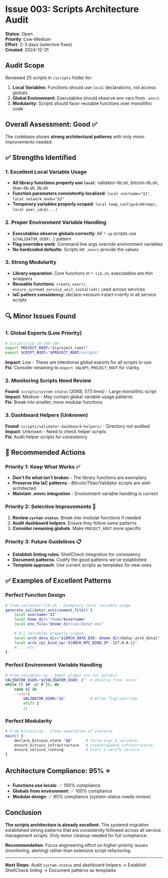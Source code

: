 # Issue 003: Scripts Architecture Audit

**Status**: Open  
**Priority**: Low-Medium  
**Effort**: 2-3 days (selective fixes)  
**Created**: 2024-12-31  

## Audit Scope

Reviewed 25 scripts in `/scripts` folder for:
1. **Local Variables**: Functions should use `local` declarations, not access globals
2. **Global Environment**: Executables should observe env vars from `.envrc`  
3. **Modularity**: Scripts should favor reusable functions over monolithic code

## Overall Assessment: **Good** ✅

The codebase shows **strong architectural patterns** with only minor improvements needed.

## ✅ Strengths Identified

### **1. Excellent Local Variable Usage**
- **All library functions properly use `local`**: validator-lib.sh, bitcoin-lib.sh, titan-lib.sh, lib.sh
- **Function parameters consistently localized**: `local username="$1"`, `local network_mode="$2"`
- **Temporary variables properly scoped**: `local temp_config=$(mktemp)`, `local peer_id=$(...)`

### **2. Proper Environment Variable Handling**
- **Executables observe globals correctly**: All `*-up` scripts use `${VALIDATOR_USER:-}` pattern
- **Flag overrides work**: Command line args override environment variables
- **No hardcoded defaults**: Scripts let `.envrc` provide the values

### **3. Strong Modularity**
- **Library separation**: Core functions in `*-lib.sh`, executables are thin wrappers
- **Reusable functions**: `create_user()`, `ensure_systemd_service_unit_installed()` used across services
- **IaC pattern consistency**: declare→ensure→start→verify in all service scripts

## 🔍 Minor Issues Found

### **1. Global Exports (Low Priority)**
```bash
# scripts/lib.sh:148-149
export PROJECT_ROOT="$(project_root)"
export SCRIPT_ROOT="$PROJECT_ROOT/scripts"
```
**Impact**: Low - These are intentional global exports for all scripts to use.  
**Fix**: Consider renaming to `export VALOPS_PROJECT_ROOT` for clarity.

### **2. Monitoring Scripts Need Review**
**Found**: `scripts/system-status` (20KB, 573 lines) - Large monolithic script  
**Impact**: Medium - May contain global variable usage patterns  
**Fix**: Break into smaller, more modular functions

### **3. Dashboard Helpers (Unknown)**
**Found**: `scripts/validator-dashboard-helpers/` - Directory not audited  
**Impact**: Unknown - Need to check helper scripts  
**Fix**: Audit helper scripts for consistency

## 🎯 Recommended Actions

### **Priority 1: Keep What Works** ✅
- **Don't fix what isn't broken** - The library functions are exemplary
- **Preserve the IaC patterns** - Bitcoin/Titan/Validator scripts are well-architected
- **Maintain .envrc integration** - Environment variable handling is correct

### **Priority 2: Selective Improvements** 🔧
1. **Review `system-status`**: Break into modular functions if needed
2. **Audit dashboard helpers**: Ensure they follow same patterns
3. **Consider renaming globals**: Make `PROJECT_ROOT` more specific

### **Priority 3: Future Guidelines** 📋
- **Establish linting rules**: ShellCheck integration for consistency
- **Document patterns**: Codify the good patterns we've established
- **Template approach**: Use current scripts as templates for new ones

## ✅ Examples of Excellent Patterns

### **Perfect Function Design**
```bash
# From validator-lib.sh - Exemplary local variable usage
generate_validator_environment_file() {
    local username="$1"
    local home_dir="/home/$username"
    local env_file="$home_dir/validator.env"
    
    # All variables properly scoped
    local arch_data_dir="${ARCH_DATA_DIR:-$home_dir/data/.arch_data}"
    local arch_rpc_bind_ip="${ARCH_RPC_BIND_IP:-127.0.0.1}"
    # ... etc
}
```

### **Perfect Environment Variable Handling**
```bash
# From validator-up - Ideal global env var pattern
VALIDATOR_USER="${VALIDATOR_USER:-}"  # Observe from .envrc
while [[ $# -gt 0 ]]; do
    case $1 in
    --user)
        VALIDATOR_USER="$2"           # Allow flag override
        shift 2
        ;;
```

### **Perfect Modularity**
```bash
# From bitcoin-up - Clean separation of concerns
main() {
    declare_bitcoin_state "$@"      # Parse args & validate
    ensure_bitcoin_infrastructure   # Create/update infrastructure  
    ensure_service_running          # Start & verify service
}
```

## Architecture Compliance: **95%** ⭐

- **Functions use locals**: ✅ 100% compliance
- **Globals from environment**: ✅ 100% compliance  
- **Modular design**: ✅ 90% compliance (system-status needs review)

## Conclusion

**The scripts architecture is already excellent.** The systemd migration established strong patterns that are consistently followed across all service management scripts. Only minor cleanup needed for full compliance.

**Recommendation**: Focus engineering effort on higher-priority issues (monitoring, alerting) rather than extensive script refactoring.

---

**Next Steps**: Audit `system-status` and dashboard helpers → Establish ShellCheck linting → Document patterns as templates 